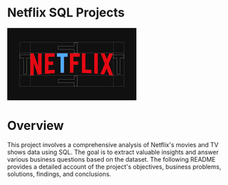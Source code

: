 # Netflix SQL Projects

![NetFlix logo](https://github.com/Deepak-Byte/SQL_Projects/blob/main/Netflix_logo.jpeg)

# Overview
This project involves a comprehensive analysis of Netflix's movies and TV shows data using SQL. The goal is to extract valuable insights and answer various business questions based on the dataset. The following README provides a detailed account of the project's objectives, business problems, solutions, findings, and conclusions.

